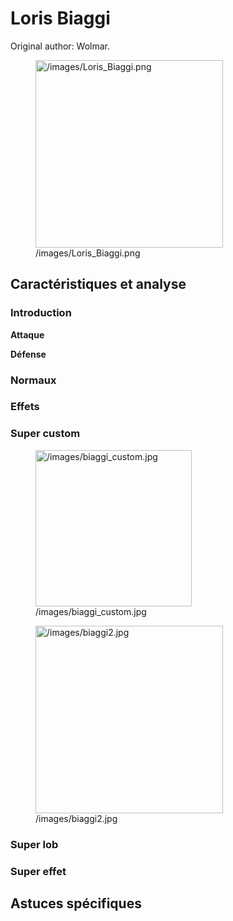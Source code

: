 # Loris Biaggi

Original author: Wolmar.

<figure>
<img src="/images/Loris_Biaggi.png" title="/images/Loris_Biaggi.png"
width="300" alt="/images/Loris_Biaggi.png" />
<figcaption aria-hidden="true">/images/Loris_Biaggi.png</figcaption>
</figure>

## Caractéristiques et analyse

### Introduction

**Attaque**

**Défense**

### Normaux

### Effets

### Super custom

<figure>
<img src="/images/biaggi_custom.jpg" title="/images/biaggi_custom.jpg"
width="250" alt="/images/biaggi_custom.jpg" />
<figcaption aria-hidden="true">/images/biaggi_custom.jpg</figcaption>
</figure>

<figure>
<img src="/images/biaggi2.jpg" title="/images/biaggi2.jpg" width="300"
alt="/images/biaggi2.jpg" />
<figcaption aria-hidden="true">/images/biaggi2.jpg</figcaption>
</figure>

### Super lob

### Super effet

## Astuces spécifiques
